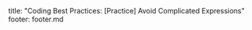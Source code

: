 <frontmatter>
title: "Coding Best Practices: [Practice] Avoid Complicated Expressions"
footer: footer.md
</frontmatter>

<include src="navbar.md" boilerplate />

<include src="unit-inPage-asFlat.md" boilerplate />